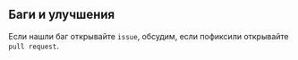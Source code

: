 ## Баги и улучшения

Если нашли баг открывайте `issue`, обсудим, если пофиксили открывайте
`pull request`.
